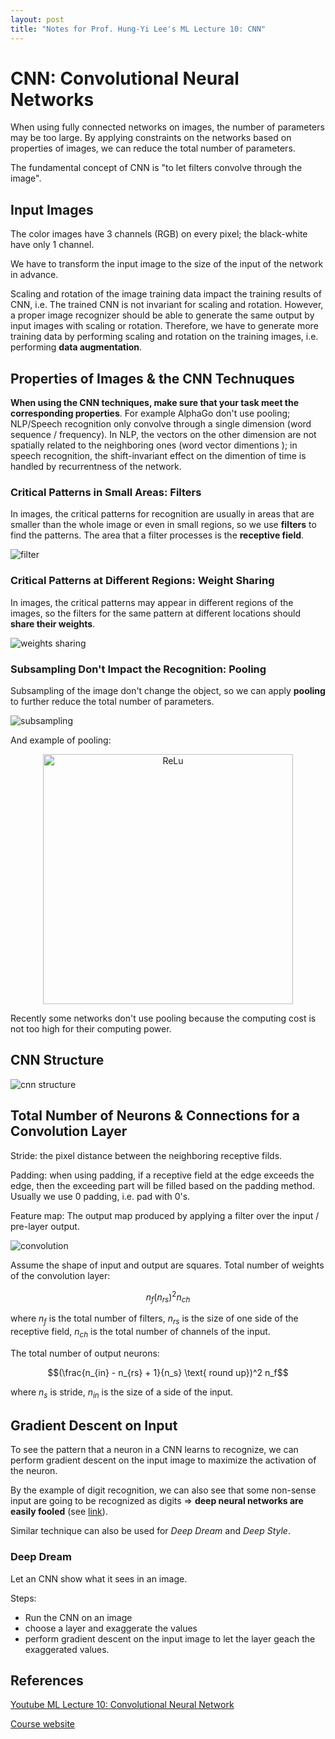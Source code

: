 ```yaml
---
layout: post
title: "Notes for Prof. Hung-Yi Lee's ML Lecture 10: CNN"
---
```


# CNN: Convolutional Neural Networks

When using fully connected networks on images, the number of parameters may be too large. By applying constraints on the networks based on properties of images, we can reduce the total number of parameters.

The fundamental concept of CNN is "to let filters convolve through the image".

## Input Images

The color images have 3 channels (RGB) on every pixel; the black-white have only 1 channel.

We have to transform the input image to the size of the input of the network in advance.

Scaling and rotation of the image training data impact the training results of CNN, i.e. The trained CNN is not invariant for scaling and rotation. However, a proper image recognizer should be able to generate the same output by input images with scaling or rotation. Therefore, we have to generate more training data by performing scaling and rotation on the training images, i.e. performing **data augmentation**.

## Properties of Images & the CNN Technuques

**When using the CNN techniques, make sure that your task meet the corresponding properties**. For example AlphaGo don't use pooling; NLP/Speech recognition only convolve through a single dimension (word sequence / frequency). In NLP, the vectors on the other dimension are not spatially related to the neighboring ones (word vector dimentions ); in speech recognition, the shift-invariant effect on the dimention of time is handled by recurrentness of the network.

### Critical Patterns in Small Areas: Filters

In images, the critical patterns for recognition are usually in areas that are smaller than the whole image or even in small regions, so we use **filters** to find the patterns. The area that a filter processes is the **receptive field**.

![filter](https://baliuzeger.github.io/sjl/assets/images/HYL_ML_10/filter.png)

### Critical Patterns at Different Regions: Weight Sharing

In images, the critical patterns may appear in different regions of the images, so the filters for the same pattern at different locations should **share their weights**.

![weights sharing](https://baliuzeger.github.io/sjl/assets/images/HYL_ML_10/weight-sharing.png)

### Subsampling Don't Impact the Recognition: Pooling

Subsampling of the image don't change the object, so we can apply **pooling** to further reduce the total number of parameters.

![subsampling](https://baliuzeger.github.io/sjl/assets/images/HYL_ML_10/subsampling.png)

And example of pooling:

<p align="center">
    <img src="https://baliuzeger.github.io/sjl/assets/images/HYL_ML_10/max-pooling.png" alt="ReLu" style="width:400px;"/>
</p>


Recently some networks don't use pooling because the computing cost is not too high for their computing power.

## CNN Structure

![cnn structure](https://baliuzeger.github.io/sjl/assets/images/HYL_ML_10/cnn-structure.png)

## Total Number of Neurons & Connections for a Convolution Layer

Stride: the pixel distance between the neighboring receptive filds.

Padding: when using padding, if a receptive field at the edge exceeds the edge, then the exceeding part will be filled based on the padding method. Usually we use 0 padding, i.e. pad with 0's.

Feature map: The output map produced by applying a filter over the input / pre-layer output.

![convolution](https://baliuzeger.github.io/sjl/assets/images/HYL_ML_10/convolution.png)

Assume the shape of input and output are squares. Total number of weights of the convolution layer:

$$n_f (n_{rs})^2 n_{ch}$$

where $n_f$ is the total number of filters, $n_{rs}$ is the size of one side of the receptive field, $n_{ch}$ is the total number of channels of the input.

The total number of output neurons:

$$(\frac{n_{in} - n_{rs} + 1}{n_s} \text{ round up})^2 n_f$$

where $n_s$ is stride, $n_{in}$ is the size of a side of the input.

## Gradient Descent on Input

To see the pattern that a neuron in a CNN learns to recognize, we can perform gradient descent on the input image to maximize the activation of the neuron.

By the example of digit recognition, we can also see that some non-sense input are going to be recognized as digits => **deep neural networks are easily fooled** (see [link](https://www.youtube.com/watch?v=M2IebCN9Ht4)).

Similar technique can also be used for *Deep Dream* and *Deep Style*.

### Deep Dream

Let an CNN show what it sees in an image.

Steps:
 - Run the CNN on an image
 - choose a layer and exaggerate the values
 - perform gradient descent on the input image to let the layer geach the exaggerated values.

## References
[Youtube ML Lecture 10: Convolutional Neural Network](https://www.youtube.com/watch?v=FrKWiRv254g&list=PLJV_el3uVTsPy9oCRY30oBPNLCo89yu49&index=19)

[Course website](http://speech.ee.ntu.edu.tw/~tlkagk/courses_ML17_2.html)
